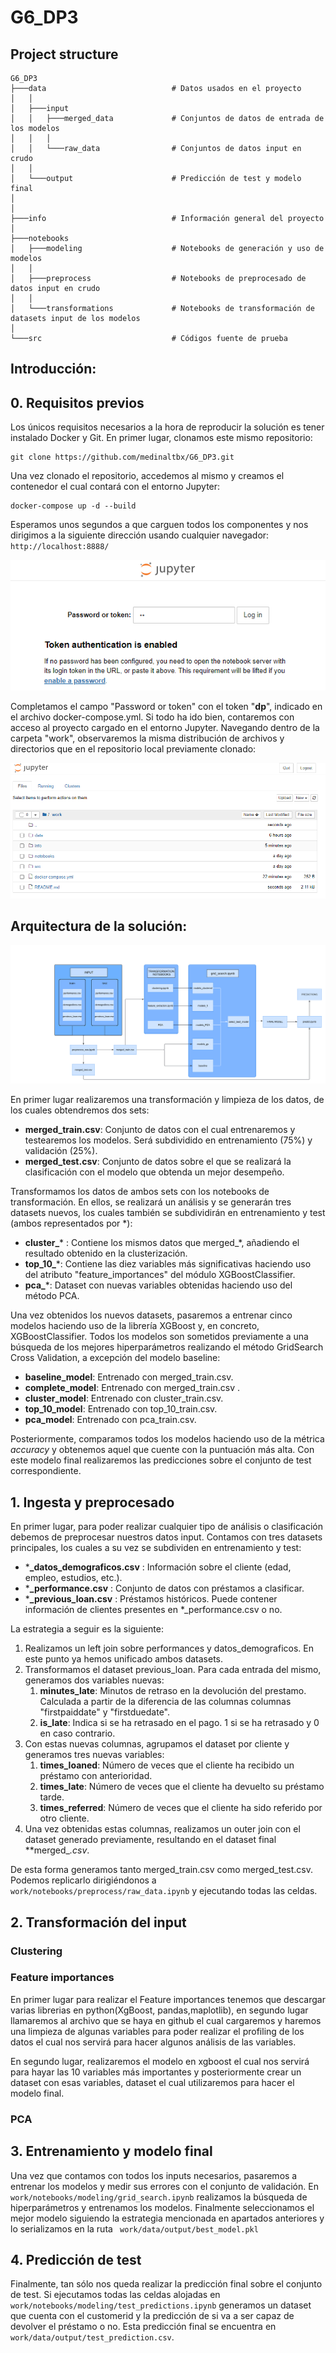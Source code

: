 # G6_DP3

## Project structure

```
G6_DP3
├───data                            # Datos usados en el proyecto
│   │
│   ├───input
│   │   ├───merged_data             # Conjuntos de datos de entrada de los modelos 
│   │   │
│   │   └───raw_data                # Conjuntos de datos input en crudo
│   │
│   └───output                      # Predicción de test y modelo final
│
│
├───info                            # Información general del proyecto
│
├───notebooks                                         
│   ├───modeling                    # Notebooks de generación y uso de modelos
│   │
│   ├───preprocess                  # Notebooks de preprocesado de datos input en crudo
│   │
│   └───transformations             # Notebooks de transformación de datasets input de los modelos
│
└───src                             # Códigos fuente de prueba

```

## Introducción:

## 0. Requisitos previos

Los únicos requisitos necesarios a la hora de reproducir la solución es tener instalado Docker y Git. En primer lugar, clonamos este mismo repositorio:
```
git clone https://github.com/medinaltbx/G6_DP3.git
```

Una vez clonado el repositorio, accedemos al mismo y creamos el contenedor el cual contará con el entorno Jupyter:
```
docker-compose up -d --build 
```

Esperamos unos segundos a que carguen todos los componentes y nos dirigimos a la siguiente dirección usando cualquier navegador:
``
http://localhost:8888/
``

![](info/readme_imgs/jupyter_login.png)

Completamos el campo "Password or token" con el token "**dp**", indicado en el archivo docker-compose.yml. Si todo ha ido bien, contaremos con acceso al proyecto cargado en el entorno Jupyter. Navegando dentro de la carpeta "work", observaremos la misma distribución de archivos y directorios que en el repositorio local previamente clonado:

![](info/readme_imgs/jupyter_structure.png)

## Arquitectura de la solución:

![](info/readme_imgs/arch.png)

En primer lugar realizaremos una transformación y limpieza de los datos, de los cuales obtendremos dos sets:

* **merged_train.csv**: Conjunto de datos con el cual entrenaremos y testearemos los modelos. Será subdividido en entrenamiento (75%) y validación (25%).
* **merged_test.csv**: Conjunto de datos sobre el que se realizará la clasificación con el modelo que obtenda un mejor desempeño.

Transformamos los datos de ambos sets con los notebooks de transformación. En ellos, se realizará un análisis y se generarán tres datasets nuevos, los cuales también se subdividirán en entrenamiento y test (ambos representados por *):

* **cluster_*** : Contiene los mismos datos que merged_*, añadiendo el resultado obtenido en la clusterización.
* **top_10_***: Contiene las diez variables más significativas haciendo uso del atributo "feature_importances" del módulo XGBoostClassifier.
* **pca_***: Dataset con nuevas variables obtenidas haciendo uso del método PCA.

Una vez obtenidos los nuevos datasets, pasaremos a entrenar cinco modelos haciendo uso de la librería XGBoost y, en concreto, XGBoostClassifier. Todos los modelos son sometidos previamente a una búsqueda de los mejores hiperparámetros realizando el método GridSearch Cross Validation, a excepción del modelo baseline:

* **baseline_model**: Entrenado con merged_train.csv.
* **complete_model**: Entrenado con merged_train.csv .
* **cluster_model**: Entrenado con cluster_train.csv.
* **top_10_model**: Entrenado con top_10_train.csv.
* **pca_model**: Entrenado con pca_train.csv.

Posteriormente, comparamos todos los modelos haciendo uso de la métrica _accuracy_ y obtenemos aquel que cuente con la puntuación más alta. Con este modelo final realizaremos las predicciones sobre el conjunto de test correspondiente.

## 1. Ingesta y preprocesado

En primer lugar, para poder realizar cualquier tipo de análisis o clasificación debemos de preprocesar nuestros datos input. Contamos con tres datasets principales, los cuales a su vez se subdividen en entrenamiento y test:

* ***_datos_demograficos.csv** : Información sobre el cliente (edad, empleo, estudios, etc.).
* ***_performance.csv** : Conjunto de datos con préstamos a clasificar.
* ***_previous_loan.csv** : Préstamos históricos. Puede contener información de clientes presentes en *_performance.csv o no.

La estrategia a seguir es la siguiente:

1. Realizamos un left join sobre performances y datos_demograficos. En este punto ya hemos unificado ambos datasets.
2. Transformamos el dataset previous_loan. Para cada entrada del mismo, generamos dos variables nuevas:
   1. **minutes_late**: Minutos de retraso en la devolución del prestamo. Calculada a partir de la diferencia de las columnas columnas "firstpaiddate" y "firstduedate".
   2. **is_late**: Indica si se ha retrasado en el pago. 1 si se ha retrasado y 0 en caso contrario.
3. Con estas nuevas columnas, agrupamos el dataset por cliente y generamos tres nuevas variables:
   1. **times_loaned**: Número de veces que el cliente ha recibido un préstamo con anterioridad.
   2. **times_late**: Número de veces que el cliente ha devuelto su préstamo tarde.
   3. **times_referred**: Número de veces que el cliente ha sido referido por otro cliente.
4. Una vez obtenidas estas columnas, realizamos un outer join con el dataset generado previamente, resultando en el dataset final **merged_*.csv*.

De esta forma generamos tanto merged_train.csv como merged_test.csv. Podemos replicarlo dirigiéndonos a ``work/notebooks/preprocess/raw_data.ipynb`` y ejecutando todas las celdas.

## 2. Transformación del input

### Clustering

### Feature importances
En primer lugar para realizar el Feature importances tenemos que descargar varias librerias en python(XgBoost, pandas,maplotlib), en segundo lugar llamaremos al archivo que se haya en github el cual cargaremos y haremos una limpieza de algunas variables para poder realizar el profiling de los datos el cual nos servirá para hacer algunos análisis de las variables.

En segundo lugar, realizaremos el modelo en xgboost el cual nos servirá para hayar las 10 variables más importantes y posteriormente crear un dataset con esas variables, dataset el cual utilizaremos para hacer el modelo final.

### PCA

## 3. Entrenamiento y modelo final

Una vez que contamos con todos los inputs necesarios, pasaremos a entrenar los modelos y medir sus errores con el conjunto de validación. En ``work/notebooks/modeling/grid_search.ipynb`` realizamos la búsqueda de hiperparámetros y entrenamos los modelos. Finalmente seleccionamos el mejor modelo siguiendo la estrategia mencionada en apartados anteriores y lo serializamos en la ruta `` work/data/output/best_model.pkl``

## 4. Predicción de test

Finalmente, tan sólo nos queda realizar la predicción final sobre el conjunto de test. Si ejecutamos todas las celdas alojadas en ``work/notebooks/modeling/test_predictions.ipynb`` generamos un dataset que cuenta con el customerid y la predicción de si va a ser capaz de devolver el préstamo o no. Esta predicción final se encuentra en ``work/data/output/test_prediction.csv``. 
